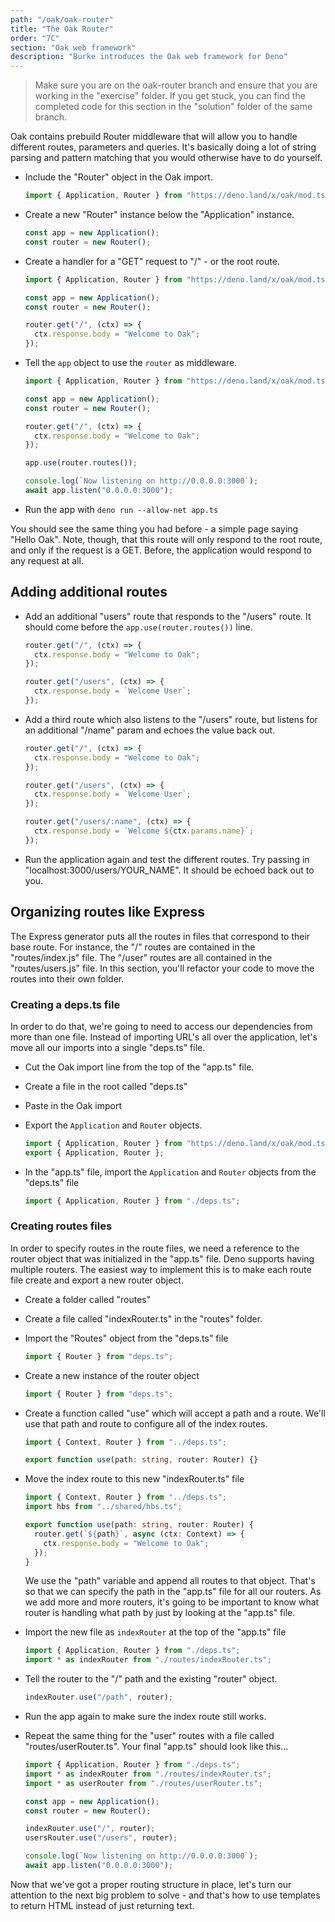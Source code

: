 ```yaml
---
path: "/oak/oak-router"
title: "The Oak Router"
order: "7C"
section: "Oak web framework"
description: "Burke introduces the Oak web framework for Deno"
---
```


> Make sure you are on the oak-router branch and ensure that you are working in the "exercise" folder. If you get stuck, you can find the completed code for this section in the "solution" folder of the same branch.

Oak contains prebuild Router middleware that will allow you to handle different routes, parameters and queries. It's basically doing a lot of string parsing and pattern matching that you would otherwise have to do yourself.

- Include the "Router" object in the Oak import.

  ```typescript
  import { Application, Router } from "https://deno.land/x/oak/mod.ts";
  ```

- Create a new "Router" instance below the "Application" instance.

  ```typescript
  const app = new Application();
  const router = new Router();
  ```

- Create a handler for a "GET" request to "/" - or the root route.

  ```typescript
  import { Application, Router } from "https://deno.land/x/oak/mod.ts";

  const app = new Application();
  const router = new Router();

  router.get("/", (ctx) => {
    ctx.response.body = "Welcome to Oak";
  });
  ```

- Tell the `app` object to use the `router` as middleware.

  ```typescript
  import { Application, Router } from "https://deno.land/x/oak/mod.ts";

  const app = new Application();
  const router = new Router();

  router.get("/", (ctx) => {
    ctx.response.body = "Welcome to Oak";
  });

  app.use(router.routes());

  console.log(`Now listening on http://0.0.0.0:3000`);
  await app.listen("0.0.0.0:3000");
  ```

- Run the app with `deno run --allow-net app.ts`

You should see the same thing you had before - a simple page saying "Hello Oak". Note, though, that this route will only respond to the root route, and only if the request is a GET. Before, the application would respond to any request at all.

## Adding additional routes

- Add an additional "users" route that responds to the "/users" route. It should come before the `app.use(router.routes())` line.

  ```typescript
  router.get("/", (ctx) => {
    ctx.response.body = "Welcome to Oak";
  });

  router.get("/users", (ctx) => {
    ctx.response.body = `Welcome User`;
  });
  ```

- Add a third route which also listens to the "/users" route, but listens for an additional "/name" param and echoes the value back out.

  ```typescript
  router.get("/", (ctx) => {
    ctx.response.body = "Welcome to Oak";
  });

  router.get("/users", (ctx) => {
    ctx.response.body = `Welcome User`;
  });

  router.get("/users/:name", (ctx) => {
    ctx.response.body = `Welcome ${ctx.params.name}`;
  });
  ```

- Run the application again and test the different routes. Try passing in "localhost:3000/users/YOUR_NAME". It should be echoed back out to you.

## Organizing routes like Express

The Express generator puts all the routes in files that correspond to their base route. For instance, the "/" routes are contained in the "routes/index.js" file. The "/user" routes are all contained in the "routes/users.js" file. In this section, you'll refactor your code to move the routes into their own folder.

### Creating a deps.ts file

In order to do that, we're going to need to access our dependencies from more than one file. Instead of importing URL's all over the application, let's move all our imports into a single "deps.ts" file.

- Cut the Oak import line from the top of the "app.ts" file.
- Create a file in the root called "deps.ts"
- Paste in the Oak import
- Export the `Application` and `Router` objects.

  ```typescript
  import { Application, Router } from "https://deno.land/x/oak/mod.ts";
  export { Application, Router };
  ```

- In the "app.ts" file, import the `Application` and `Router` objects from the "deps.ts" file

  ```typescript
  import { Application, Router } from "./deps.ts";
  ```

### Creating routes files

In order to specify routes in the route files, we need a reference to the router object that was initialized in the "app.ts" file. Deno supports having multiple routers. The easiest way to implement this is to make each route file create and export a new router object.

- Create a folder called "routes"
- Create a file called "indexRouter.ts" in the "routes" folder.
- Import the "Routes" object from the "deps.ts" file

  ```typescript
  import { Router } from "deps.ts";
  ```

- Create a new instance of the router object

  ```typescript
  import { Router } from "deps.ts";
  ```

- Create a function called "use" which will accept a path and a route. We'll use that path and route to configure all of the index routes.

  ```typescript
  import { Context, Router } from "../deps.ts";

  export function use(path: string, router: Router) {}
  ```

- Move the index route to this new "indexRouter.ts" file

  ```typescript
  import { Context, Router } from "../deps.ts";
  import hbs from "../shared/hbs.ts";

  export function use(path: string, router: Router) {
    router.get(`${path}`, async (ctx: Context) => {
      ctx.response.body = "Welcome to Oak";
    });
  }
  ```

  We use the "path" variable and append all routes to that object. That's so that we can specify the path in the "app.ts" file for all our routers. As we add more and more routers, it's going to be important to know what router is handling what path by just by looking at the "app.ts" file.

- Import the new file as `indexRouter` at the top of the "app.ts" file

  ```typescript
  import { Application, Router } from "./deps.ts";
  import * as indexRouter from "./routes/indexRouter.ts";
  ```

- Tell the router to the "/" path and the existing "router" object.

  ```typescript
  indexRouter.use("/path", router);
  ```

- Run the app again to make sure the index route still works.

- Repeat the same thing for the "user" routes with a file called "routes/userRouter.ts". Your final "app.ts" should look like this...

  ```typescript
  import { Application, Router } from "./deps.ts";
  import * as indexRouter from "./routes/indexRouter.ts";
  import * as userRouter from "./routes/userRouter.ts";

  const app = new Application();
  const router = new Router();

  indexRouter.use("/", router);
  usersRouter.use("/users", router);

  console.log(`Now listening on http://0.0.0.0:3000`);
  await app.listen("0.0.0.0:3000");
  ```

Now that we've got a proper routing structure in place, let's turn our attention to the next big problem to solve - and that's how to use templates to return HTML instead of just returning text.
